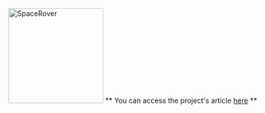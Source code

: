 <img width="191" alt="SpaceRover" src="https://github.com/abcdaaaaaaaaa/Chernobyl/assets/108553778/5c79de09-41b3-4e51-b2ba-a0353fad612d">
** You can access the project's article  <a href="https://speacepedia.info/robotarticle">here</a> **

